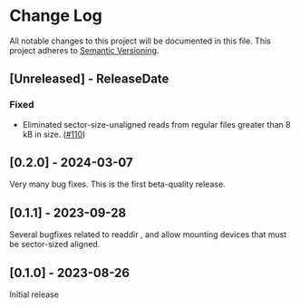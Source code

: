 # Change Log

All notable changes to this project will be documented in this file.
This project adheres to [Semantic Versioning](https://semver.org/).

## [Unreleased] - ReleaseDate

### Fixed

- Eliminated sector-size-unaligned reads from regular files greater than 8 kB in
  size.
  ([#110](https://github.com/KhaledEmaraDev/xfuse/pull/107))

## [0.2.0] - 2024-03-07

Very many bug fixes.  This is the first beta-quality release.

## [0.1.1] - 2023-09-28

Several bugfixes related to readdir , and allow mounting devices that must be sector-sized aligned.

## [0.1.0] - 2023-08-26

Initial release


